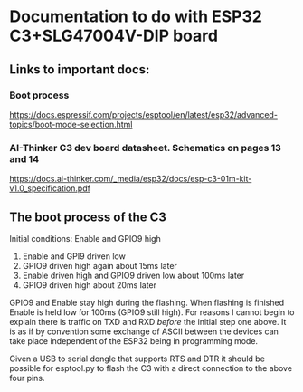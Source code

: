 # Documentation to do with ESP32 C3+SLG47004V-DIP board

## Links to important docs:

### Boot process
https://docs.espressif.com/projects/esptool/en/latest/esp32/advanced-topics/boot-mode-selection.html

### AI-Thinker C3 dev board datasheet. Schematics on pages 13 and 14
https://docs.ai-thinker.com/_media/esp32/docs/esp-c3-01m-kit-v1.0_specification.pdf

## The boot process of the C3
Initial conditions: Enable and GPIO9 high
1. Enable and GPI9 driven low
2. GPIO9 driven high again about 15ms later
3. Enable driven high and GPIO9 driven low about 100ms later
4. GPIO9 driven high about 20ms later

GPIO9 and Enable stay high during the flashing. When flashing is finished Enable is held low for 100ms (GPIO9 still high). For reasons I cannot begin to explain there is traffic on TXD and RXD *before* the initial step one above. It is as if by convention some exchange of ASCII between the devices can take place independent of the ESP32 being in programming mode.

Given a USB to serial dongle that supports RTS and DTR it should be possible for esptool.py to flash the C3 with a direct connection to the above four pins.
